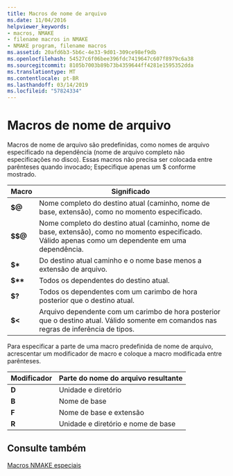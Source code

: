 ```yaml
---
title: Macros de nome de arquivo
ms.date: 11/04/2016
helpviewer_keywords:
- macros, NMAKE
- filename macros in NMAKE
- NMAKE program, filename macros
ms.assetid: 20afd6b3-5b6c-4e33-9d01-309ce98ef9db
ms.openlocfilehash: 54527c6f06bee396fdc7419647c607f8979c6a38
ms.sourcegitcommit: 8105b7003b89b73b4359644ff4281e1595352dda
ms.translationtype: MT
ms.contentlocale: pt-BR
ms.lasthandoff: 03/14/2019
ms.locfileid: "57824334"
---
```

# <a name="filename-macros"></a>Macros de nome de arquivo

Macros de nome de arquivo são predefinidas, como nomes de arquivo especificado na dependência (nome de arquivo completo não especificações no disco). Essas macros não precisa ser colocada entre parênteses quando invocado; Especifique apenas um $ conforme mostrado.

|Macro|Significado|
|-----------|-------------|
|**$\@**|Nome completo do destino atual (caminho, nome de base, extensão), como no momento especificado.|
|**$$\@**|Nome completo do destino atual (caminho, nome de base, extensão), como no momento especificado. Válido apenas como um dependente em uma dependência.|
|**$&#42;**|Do destino atual caminho e o nome base menos a extensão de arquivo.|
|**$&#42;&#42;**|Todos os dependentes do destino atual.|
|**$?**|Todos os dependentes com um carimbo de hora posterior que o destino atual.|
|**$<**|Arquivo dependente com um carimbo de hora posterior que o destino atual. Válido somente em comandos nas regras de inferência de tipos.|

Para especificar a parte de uma macro predefinida de nome de arquivo, acrescentar um modificador de macro e coloque a macro modificada entre parênteses.

|Modificador|Parte do nome do arquivo resultante|
|--------------|-----------------------------|
|**D**|Unidade e diretório|
|**B**|Nome de base|
|**F**|Nome de base e extensão|
|**R**|Unidade e diretório e nome de base|

## <a name="see-also"></a>Consulte também

[Macros NMAKE especiais](special-nmake-macros.md)
